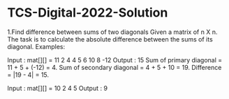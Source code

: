 # TCS-Digital-2022-Solution
1.Find difference between sums of two diagonals
Given a matrix of n X n. The task is to calculate the absolute difference between the sums of its diagonal.
Examples: 

Input : mat[][] = 11 2 4
                   4 5 6
                  10 8 -12 
Output : 15
Sum of primary diagonal = 11 + 5 + (-12) = 4.
Sum of secondary diagonal = 4 + 5 + 10 = 19.
Difference = |19 - 4| = 15.


Input : mat[][] = 10 2
                   4 5
Output : 9
